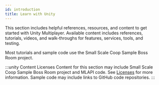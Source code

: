 ```yaml
---
id: introduction
title: Learn with Unity
---
```


This section includes helpful references, resources, and content to get started with Unity Multiplayer. Available content includes references, tutorials, videos, and walk-throughs for features, services, tools, and testing.

Most tutorials and sample code use the Small Scale Coop Sample Boss Room project.

:::unity Content Licenses
Content for this section may include Small Scale Coop Sample Boss Room project and MLAPI code. See [Licenses](/community/license) for more information. Sample code may include links to GitHub code repositories.
:::